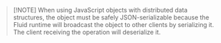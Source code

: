 > [!NOTE] When using JavaScript objects with distributed data structures, the object must be safely JSON-serializable
> because the Fluid runtime will broadcast the object to other clients by serializing it. The client receiving the
> operation will deserialize it.
